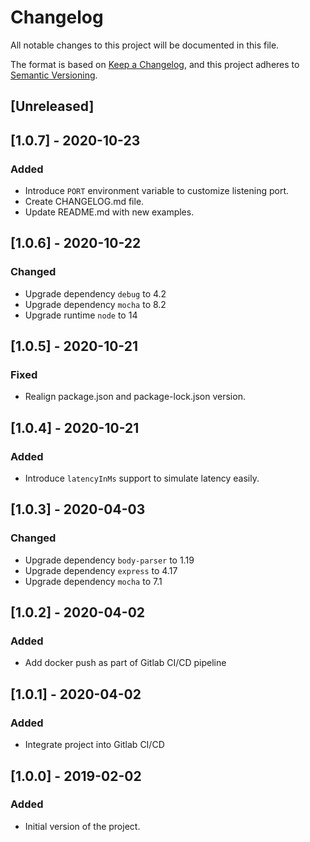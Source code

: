 # Changelog

All notable changes to this project will be documented in this file.

The format is based on [Keep a Changelog](https://keepachangelog.com/en/1.0.0/),
and this project adheres to [Semantic Versioning](https://semver.org/spec/v2.0.0.html).

## [Unreleased]

## [1.0.7] - 2020-10-23

### Added

- Introduce `PORT` environment variable to customize listening port.
- Create CHANGELOG.md file.
- Update README.md with new examples.


## [1.0.6] - 2020-10-22

### Changed

- Upgrade dependency `debug` to 4.2
- Upgrade dependency `mocha` to 8.2
- Upgrade runtime `node` to 14

## [1.0.5] - 2020-10-21

### Fixed

- Realign package.json and package-lock.json version.

## [1.0.4] - 2020-10-21

### Added

- Introduce `latencyInMs` support to simulate latency easily.

## [1.0.3] - 2020-04-03

### Changed

- Upgrade dependency `body-parser` to 1.19
- Upgrade dependency `express` to 4.17
- Upgrade dependency `mocha` to 7.1

## [1.0.2] - 2020-04-02

### Added

- Add docker push as part of Gitlab CI/CD pipeline

## [1.0.1] - 2020-04-02

### Added

- Integrate project into Gitlab CI/CD

## [1.0.0] - 2019-02-02

### Added

- Initial version of the project.
